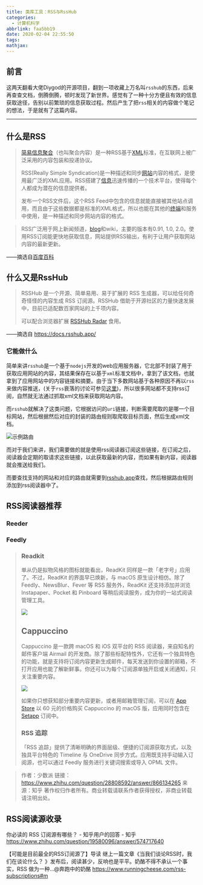 ```yaml
---
title: 类库工具：RSS与RssHub
categories:
  - 计算机科学
abbrlink: faa5bb19
date: 2020-02-04 22:55:50
tags:
mathjax:
---
```

## 前言

这两天翻看大佬Diygod的开源项目，翻到一项收藏上万名叫`rsshub`的东西，后来再查查文档，倒腾倒腾，顿时发现了新世界。感觉有了一种十分方便且有效的信息获取途径，告别以前繁琐的信息获取过程。然后产生了把`rss`相关的内容做个笔记的想法，于是就有了这篇内容。

---

## 什么是RSS

> [简易信息聚合](https://baike.baidu.com/item/简易信息聚合)（也叫聚合内容）是一种RSS基于[XML](https://baike.baidu.com/item/XML)标准，在互联网上被广泛采用的内容包装和投递协议。
>
> RSS(Really Simple Syndication)是一种描述和同步[网站](https://baike.baidu.com/item/网站)内容的格式，是使用最广泛的XML应用。RSS搭建了[信息](https://baike.baidu.com/item/信息/111163)迅速传播的一个技术平台，使得每个人都成为潜在的信息提供者。
>
> 发布一个RSS文件后，这个RSS Feed中包含的信息就能直接被其他站点调用，而且由于这些数据都是标准的XML格式，所以也能在其他的[终端](https://baike.baidu.com/item/终端/1903878)和服务中使用，是一种描述和同步网站内容的格式。

> RSS广泛用于网上新闻频道，[blog](https://baike.baidu.com/item/blog/8086465)和wiki，主要的版本有0.91, 1.0, 2.0。使用RSS订阅能更快地获取信息，网站提供RSS输出，有利于让用户获取网站内容的最新更新。

——摘选自[百度百科][1]



## 什么又是RssHub

> RSSHub 是一个开源、简单易用、易于扩展的 RSS 生成器，可以给任何奇奇怪怪的内容生成 RSS 订阅源。RSSHub 借助于开源社区的力量快速发展中，目前已适配数百家网站的上千项内容。
>
> 可以配合浏览器扩展 [RSSHub Radar](https://github.com/DIYgod/RSSHub-Radar) 食用。

——摘选自 https://docs.rsshub.app/

### 它能做什么

简单来讲`rsshub`是一个基于`nodejs`开发的web应用服务器，它北部不封装了用于获取应用网站的内容，其结果保存在以基于`xml`标准文档中，拿到了该文档，也就拿到了应用网站中的内容链接和摘要。由于当下多数网站基于各种原因不再以`rss`来做内容推送，(关于`rss`衰落的讨论可参见[这里][2])，所以很多网站都不支持rss订阅，自然就无法通过抓取xml文档来获取网站内容。

而`rsshub`就解决了这类问题，它根据访问的`uri`链接，判断需要爬取的是哪一个目标网站，然后根据然后对应的封装的路由规则取爬取目标页面，然后生成xml文档。

![示例路由](https://cdn.jsdelivr.net/gh/a347807131/cdn/images/20200205010309.png)

而对于我们来讲，我们需要做的就是使用rss阅读器订阅这些链接，在订阅之后，阅读器会定期的取请求这些链接，以此获取最新的内容，而如果有新内容，阅读器就会推送给我们。

而要查找支持的网站和对应的路由就需要到[rsshub,app](https://docs.rsshub.app/)查找，然后根据路由规则添加到rss阅读器中了。

## RSS阅读器推荐

### Reeder

### Feedly

> ### Readkit
>
> 单从仍是拟物风格的图标就能看出，ReadKit 同样是一款「老字号」应用了。不过，ReadKit 的界面早已焕新，与 macOS 原生设计相仿。除了 Feedly、NewsBlur、Fever 等 RSS 服务外，ReadKit 还支持添加并浏览 Instapaper、Pocket 和 Pinboard 等稍后阅读服务，成为你的一站式阅读管理工具。
>
> ![](https://pic4.zhimg.com/80/v2-7c9c97060afae01c693c63bd3b300b39_hd.jpg)
>
> ## **Cappuccino**
>
> Cappuccino 是一款跨 macOS 和 iOS 双平台的 RSS 阅读器，来自知名的邮件客户端 Airmail 的开发商。除了那些标配特性外，它还有一个独具特色的功能，就是支持将订阅内容更新生成邮件，每天发送到你设置的邮箱，不打开应用也能了解新鲜事。你还可以为每个订阅源单独开启或关闭通知，只关注重要内容。
>
> ![](https://pic3.zhimg.com/80/v2-1648ebee80712db106c0a9988b1a6501_hd.jpg)
>
> 如果你只想获知部分重要内容更新，或者用邮箱管理订阅，可以在 [App Store](https://link.zhihu.com/?target=https%3A//itunes.apple.com/cn/app/cappuccino/id1286725949%3Fmt%3D12) 以 60 元的价格购买 Cappuccino 的 macOS 版，应用同时包含在 [Setapp](https://link.zhihu.com/?target=https%3A//setapp.sjv.io/c/1249877/344537/5114) 订阅中。
>
> ### **RSS 追踪**
>
> 「RSS 追踪」提供了清晰明确的界面层级、便捷的订阅源获取方式，以及独具平台特色的 Timeline 与 OneDrive 同步方式。应用既支持手动输入订阅源，也可以通过 Feedly 服务进行关键词搜索或导入 OPML 文件。

> 作者：少数派
> 链接：https://www.zhihu.com/question/28808592/answer/866134265
> 来源：知乎
> 著作权归作者所有。商业转载请联系作者获得授权，非商业转载请注明出处。

## RSS阅读源收录

你必读的 RSS 订阅源有哪些？ - 知乎用户的回答 - 知乎 https://www.zhihu.com/question/19580096/answer/574717640

【可能是目前最全的RSS订阅源了】导读 继上一篇文章《当我们谈论RSS时，我们在谈论什么？ 》发布后，阅读甚少，反响也是平平。奶酪不得不承认一个事实，RSS 做为一种…@奔跑中的奶酪 https://www.runningcheese.com/rss-subscriptions#m

[1]: https://baike.baidu.com/item/rss/24470?fr=aladdin	"百度百科"
[2]: https://www.zhihu.com/question/54729057?sort=created